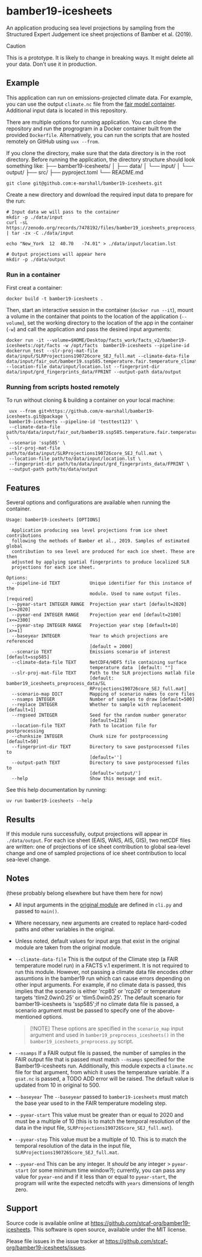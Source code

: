 # bamber19-icesheets

An application producing sea level projections by sampling from the Structured Expert Judgement ice sheet projections of Bamber et al. (2019). 

>[!CAUTION]
> This is a prototype. It is likely to change in breaking ways. It might delete all your data. Don't use it in production.

## Example

This application can run on emissions-projected climate data. For example, you can use the output `climate.nc` file from the [fair model container](https://github.com/stcaf-org/fair-temperature). Additional input data is located in this repository.

There are multiple options for running application. You can clone the repository and run the progrogram in a Docker container built from the provided `Dockerfile`. Alternatively, you can run the scripts that are hosted remotely on GitHub using `uvx --from`.

If you clone the directory, make sure that the data directory is in the root directory. Before running the application, the directory structure should look something like:
├── bamber19-icesheets/
│   ├── data/
│       └── input/
│       └── output/
├── src/
├── pyproject.toml
└── README.md   

```shell
git clone git@github.com:e-marshall/bamber19-icesheets.git
```
Create a new directory and download the required input data to prepare for the run:
```shell
# Input data we will pass to the container
mkdir -p ./data/input
curl -sL https://zenodo.org/records/7478192/files/bamber19_icesheets_preprocess_data.tgz | tar -zx -C ./data/input

echo "New_York	12	40.70	-74.01" > ./data/input/location.lst

# Output projections will appear here
mkdir -p ./data/output
```

### Run in a container
First creat a container:
```shell
docker build -t bamber19-icesheets .
```

Then, start an interactive session in the container (`docker run --it`), mount a volume in the container that points to the location of the application (`--volume`), set the working directory to the location of the app in the container (`-w`) and call the application and pass the desired input arguments:
```shell
docker run -it --volume=$HOME/Desktop/facts_work/facts_v2/bamber19-icesheets:/opt/facts -w /opt/facts  bamber19-icesheets --pipeline-id dockerrun_test --slr-proj-mat-file data/input/SLRProjections190726core_SEJ_full.mat --climate-data-file data/input/fair_out/bamber19.ssp585.temperature.fair.temperature_climate.nc --location-file data/input/location.lst --fingerprint-dir data/input/grd_fingerprints_data/FPRINT --output-path data/output
```

### Running from scripts hosted remotely
To run without cloning & building a container on your local machine:
```shell
 uvx --from git+https://github.com/e-marshall/bamber19-icesheets.git@package \
 bamber19-icesheets --pipeline-id 'testtest123' \
 --climate-data-file path/to/data/input/fair_out/bamber19.ssp585.temperature.fair.temperature_climate.nc \
 --scenario 'ssp585' \
 --slr-proj-mat-file path/to/data/input/SLRProjections190726core_SEJ_full.mat \
 --location-file path/to/data/input/location.lst \
 --fingerprint-dir path/to/data/input/grd_fingerprints_data/FPRINT \
 --output-path path/to/data/output
```

## Features
Several options and configurations are available when running the container. 

```shell
Usage: bamber19-icesheets [OPTIONS]

  Application producing sea level projections from ice sheet contributions
  following the methods of Bamber et al., 2019. Samples of estimated global
  contribution to sea level are produced for each ice sheet. These are then
  adjusted by applying spatial fingerprints to produce localized SLR
  projections for each ice sheet.

Options:
  --pipeline-id TEXT           Unique identifier for this instance of the
                               module. Used to name output files.  [required]
  --pyear-start INTEGER RANGE  Projection year start [default=2020]  [x>=2020]
  --pyear-end INTEGER RANGE    Projection year end [default=2100]  [x<=2300]
  --pyear-step INTEGER RANGE   Projection year step [default=10]  [x>=1]
  --baseyear INTEGER           Year to which projections are referenced
                               [default = 2000]
  --scenario TEXT              Emissions scenario of interest [default=ssp585]
  --climate-data-file TEXT     NetCDF4/HDF5 file containing surface
                               temperature data  [default: ""]
  --slr-proj-mat-file TEXT     Path to the SLR projections matlab file
                               [default: bamber19_icesheets_preprocess_data/SL
                               RProjections190726core_SEJ_full.mat]
  --scenario-map DICT          Mapping of scenario names to core files
  --nsamps INTEGER             Number of samples to draw [default=500]
  --replace INTEGER            Whether to sample with replacement [default=1]
  --rngseed INTEGER            Seed for the random number generator
                               [default=1234]
  --location-file TEXT         Path to location file for postprocessing
  --chunksize INTEGER          Chunk size for postprocessing [default=50]
  --fingerprint-dir TEXT       Directory to save postprocessed files to
                               [default='']
  --output-path TEXT           Directory to save postprocessed files to
                               [default='output/']
  --help                       Show this message and exit.
```

See this help documentation by running: 
```shell
uv run bamber19-icesheets --help 
```

## Results
If this module runs successfully, output projections will appear in `./data/output`. For each ice sheet (EAIS, WAIS, AIS, GIS), two netCDF files are written: one of projections of ice sheet contribution to global sea-level change and one of sampled projections of ice sheet contribution to local sea-level change. 

## Notes
(these probably belong elsewhere but have them here for now)
- All input arguments in the [original module](https://github.com/stcaf-org/bamber19-icesheets/tree/main/modules/bamber19/icesheets) are defined in `cli.py` and passed to `main()`. 

- Where necessary, new arguments are created to replace hard-coded paths and other variables in the original. 

- Unless noted, default values for input args that exist in the original module are taken from the original module.

- `--climate-data-file`
This is the output of the Climate step (a FAIR temperature model run) in a FACTS v.1 experiment. It is not required to run this module. However, not passing a climate data file encodes other assumtions in the bamber19 run which can cause errors depending on other input arguments. For example, if no climate data is passed, this implies that the scenario is either 'rcp85' or 'rcp26' or temperature targets 'tlim2.0win0.25' or 'tlim5.0win0.25'. The default scenario for bamber19-icesheets is 'ssp585';if no climate data file is passed, a scenario argument must be passed to specify one of the above-mentioned options. 
    >[!NOTE] These options are specified in the `scenario_map` input argument and used in `bamber19_preprocess_icesheets()` in the `bamber19_icesheets_preprocess.py` script.

- `--nsamps`
If a FAIR output file is passed, the number of samples in the FAIR output file that is passed must match `--nsamps` specified for the Bamber19-icesheets run. Additionally, this module expects a `climate.nc` file for that argument, from which it uses the temperature variable. If a `gsat.nc` is passed, a TODO ADD error will be raised. The default value is updated from 10 in original to 500.

- `--baseyear`
The `--baseyear` passed to `bamber19-icesheets` must match the base year used to in the FAIR temperature modeling step. 

- `--pyear-start`
This value must be greater than or equal to 2020 and must be a multiple of 10 (this is to match the temporal resolution of the data in the input file, `SLRProjections190726Score_SEJ_full.mat`).

- `--pyear-step`
This value must be a multiple of 10. This is to match the temporal resolution of the data in the input file, `SLRProjections190726Score_SEJ_full.mat`.

- `--pyear-end`
This can be any integer. It *should* be any integer > `pyear-start` (or some minimum time window?); currently, you can pass any value for `pyear-end` and if it less than or equal to `pyear-start`, the program will write the expected netcdfs with `years` dimensions of length zero.


## Support

Source code is available online at https://github.com/stcaf-org/bamber19-icesheets. This software is open source, available under the MIT license.

Please file issues in the issue tracker at https://github.com/stcaf-org/bamber19-icesheets/issues.
